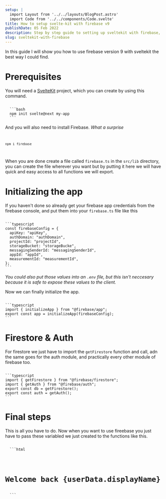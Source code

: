 ```yaml
---
setup: |
  import Layout from '../../layouts/BlogPost.astro'
  import Code from '../../components/Code.svelte'
title: How to setup svelte-kit with firebase v9
publishDate: 05 Feb 2022
description: Step by step guide to setting up sveltekit with firebase, including authentication, svelte stores and more.
slug: sveltekit-with-firebase
---
```


In this guide I will show you how to use firebase version 9 with sveltekit the best way I could find.

# Prerequisites

You will need a [SvelteKit](https://kit.svelte.dev) project, which you can create by using this command.

<Code filename="Terminal" client:load>
  ```bash
  npm init svelte@next my-app
  ```
</Code>

And you will also need to install Firebase. _What a surprise_
<Code filename="Terminal" client:load>

```bash
npm i firebase
```

</Code>

When you are done create a file called `firebase.ts` in the `src/lib` directory, you can create the file wherever you want but by putting it here we will have quick and easy access to all functions we will export.

# Initializing the app

If you haven't done so already get your firebase app credentials from the firebase console, and put them into your `firebase.ts` file like this

<Code filename="firebase.ts" client:load>
```typescript
const firebaseConfig = {
  apiKey: "apiKey",
  authDomain: "authDomain",
  projectId: "projectId",
  storageBucket: "storageBucke",
  messagingSenderId: "messagingSenderId",
  appId: "appId",
  measurementId: "measurementId",
};
```
</Code>

_You could also put those values into an `.env` file, but this isn't neccesary because it is safe to expose these values to the client._

Now we can finally initialize the app.

<Code filename="firebase.ts" client:load>
```typescript
import { initializeApp } from "@firebase/app";
export const app = initializeApp(firebaseConfig);
```
</Code>

# Firestore & Auth

For firestore we just have to import the `getFirestore` function and call, adn the same goes for the auth module, and practically every other module of firebase too.

<Code filename="firebase.ts" client:load>
```typescript
import { getFirestore } from "@firebase/firestore";
import { getAuth } from "@firebase/auth";
export const db = getFirestore();
export const auth = getAuth();
```
</Code>

# Final steps

This is all you have to do. Now when you want to use fireebase you just have to pass these variabled we just created to the functions like this.

<Code filename="index.svelte" client:load>
  ```html
  <script>
    import { db } from '$lib/firebase';
    import {doc, getDoc} from "@firebase/firestore";
    function async getUserData(uid) {
      let userData = await getDoc(doc(db,"users", uid))
      return userData
    }
    let userData = getUserData();
  </script>
  
  <h1>Welcome back {userData.displayName}</h1>
  ```
</Code>
